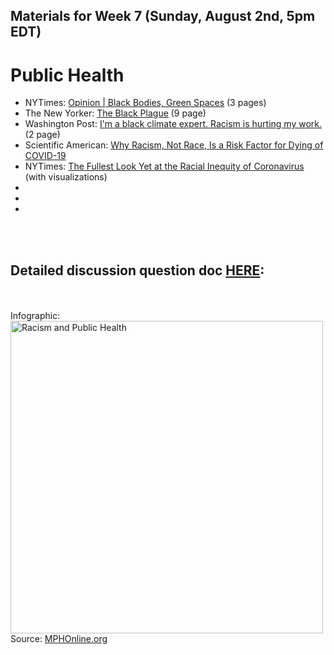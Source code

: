 ## Materials for Week 7 (Sunday, August 2nd, 5pm EDT)
# Public Health

- NYTimes: <a href="week7/black-bodies-green-spaces.pdf">Opinion | Black Bodies, Green Spaces</a> (3 pages)
- The New Yorker: <a href="week7/black-plague-newyorker.pdf">The Black Plague</a> (9 page)
- Washington Post: <a href="week7/racism-hurting-climate-work.pdf">I'm a black climate expert. Racism is hurting my work.</a> (2 page)
- Scientific American: <a href="week7/racism-not-race-as-risk-factor.pdf">Why Racism, Not Race, Is a Risk Factor for Dying of COVID-19</a>
- NYTimes: <a href="https://www.nytimes.com/interactive/2020/07/05/us/coronavirus-latinos-african-americans-cdc-data.html">The Fullest Look Yet at the Racial Inequity of Coronavirus</a> (with visualizations)
- <a href=""></a>
- <a href=""></a>
- <a href=""></a>
  
<br /><br />

## Detailed discussion question doc [HERE](): 
<br /><br />
Infographic:
<a href="https://www.mphonline.org/racism-public-health/"><img src="https://www.mphonline.org/wp-content/uploads/2015/09/Racism-PublicHealth_AUG15.jpg" alt="Racism and Public Health" width="500" border="0" /></a><br />Source: <a href="https://www.mphonline.org/">MPHOnline.org</a>
